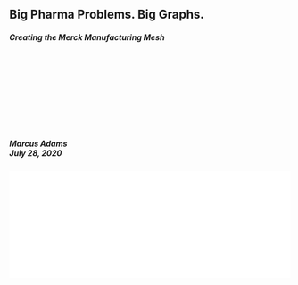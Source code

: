 <!-- .slide: data-background-image="slides/img/network-white.jpg" -->

<div class="hater">
  <h2>Big Pharma Problems. Big Graphs. </h2>
  <h4>
    <em>Creating the Merck Manufacturing Mesh</em>
    <br><br><br><br><br><br>
  </h4>
  <br>
  <h5>
    <br><br>Marcus Adams<br>
    July 28, 2020
  </h5>
</div>
<img class="logo" src="slides/img/mrk_logo.png" style="float: right;">

